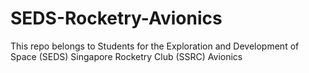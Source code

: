 # SEDS-Rocketry-Avionics
This repo belongs to Students for the Exploration and Development of Space (SEDS) Singapore Rocketry Club (SSRC) Avionics
